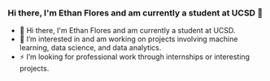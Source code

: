 ### Hi there, I'm Ethan Flores and am currently a student at UCSD 👋

- 👋 Hi there, I'm Ethan Flores and am currently a student at UCSD.
- 🔭 I’m interested in and am working on projects involving machine learning, data science, and data analytics.
- ⚡ I’m looking for professional work through internships or interesting projects.

<!--
**etflores1/etflores1** is a ✨ _special_ ✨ repository because its `README.md` (this file) appears on your GitHub profile.

Here are some ideas to get you started:

- 🔭 I’m currently working on ...
- 🌱 I’m currently learning ...
- 👯 I’m looking to collaborate on ...
- 🤔 I’m looking for help with ...
- 💬 Ask me about ...
- 📫 How to reach me: ...
- 😄 Pronouns: ...
- ⚡ Fun fact: ...
-->
